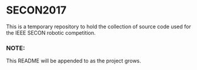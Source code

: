 # SECON2017

This is a temporary repository to hold the collection of source code used for the IEEE SECON robotic competition.

### NOTE:
This README will be appended to as the project grows.
